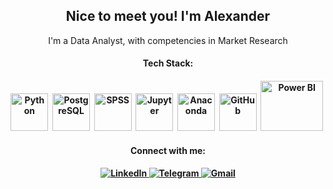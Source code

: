 <div id='header' align='center'>
<h2>Nice to meet you! I'm Alexander</h2> 
<!-- <h4>I'm work as a data analyst, projects manager at market research company</h4> -->
I'm a Data Analyst, with competencies in Market Research
<h4></h4>
</div>
<!-- <div id='about me' align='center'>
<h3>About me<h3> -->
<div id='stack' align='center'>
<h4>Tech Stack:<h4>
<img src="https://cdn.jsdelivr.net/gh/devicons/devicon/icons/python/python-original-wordmark.svg" title='Python' width='60' height='60'/>&nbsp;
<img src="https://cdn.jsdelivr.net/gh/devicons/devicon/icons/postgresql/postgresql-plain-wordmark.svg" title='PostgreSQL' width='60' height='60'/>&nbsp;
<img src="https://cdn.jsdelivr.net/gh/devicons/devicon/icons/spss/spss-plain.svg" title='SPSS' width='60' height='60'/>&nbsp;
<img src="https://cdn.jsdelivr.net/gh/devicons/devicon/icons/jupyter/jupyter-original-wordmark.svg" title='Jupyter' width='60' height='60'/>&nbsp;
<img src="https://cdn.jsdelivr.net/gh/devicons/devicon/icons/anaconda/anaconda-original.svg" title='Anaconda' width='60' height='60'/>&nbsp;
<img src="https://cdn.jsdelivr.net/gh/devicons/devicon/icons/github/github-original-wordmark.svg" title='GitHub' width='60' height='60'/>&nbsp;
<!--<img src="https://logos-world.net/wp-content/uploads/2022/02/Microsoft-Power-BI-Symbol.png" title='Power BI' width='80' height='60'/>&nbsp;-->
<img src="https://logo-base.com/logo/power_bi_logo_microsoft.svg" title='Power BI' width='100' height='80'/>&nbsp;
<!--<img src="https://cdnl.tblsft.com/sites/default/files/pages/tableau_cmyk_2015.png" title='Tableu' width='140' height='60'/>&nbsp;-->
</a>  
</div>
<div id='contacts' align='center'>
<h4>Connect with me:<h4>
<div id='socials' align='center'>
<a href='https://www.linkedin.com/in/alexander-iliyn-a58a521/'>
    <img src='https://img.shields.io/badge/LinkedIn-blue?style=for-the-badge&logo=linkedin&logoColor=white' alt='LinkedIn'/>
</a>
<a href='https://t.me/s0why'>
    <img src='https://img.shields.io/badge/Telegram-blue?style=for-the-badge&logo=telegram&logoColor=white' alt='Telegram'/>
</a>
<a href='sowhyg@gmail.com'>
    <img src='https://img.shields.io/badge/Gmail-FA5838?style=for-the-badge&logo=gmail&logoColor=white' alt='Gmail'/> 
</a>  
</div>
<!-- <a href="https://www.linkedin.com/in/alexander-iliyn-a58a521/" target="blank"><img align="center" src="https://cdn.jsdelivr.net/npm/simple-icons@3.0.1/icons/linkedin.svg" alt="" height="30" width="40" /></a>
<a href="https://t.me/s0why" target="blank"><img align="center" src="https://cdn.jsdelivr.net/npm/simple-icons@3.0.1/icons/telegram.svg" alt="" height="30" width="40" /></a>
<a href="sowhyg@gmail.com" target="blank"><img align="center" src="https://cdn.jsdelivr.net/npm/simple-icons@3.0.1/icons/gmail.svg" alt="" height="30" width="40" /></a>
-->
    
